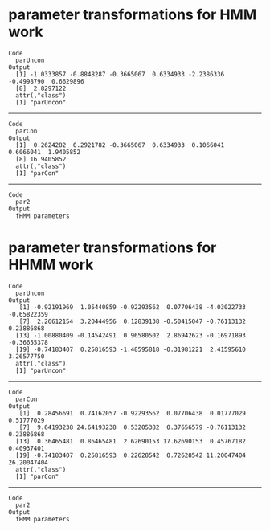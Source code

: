 # parameter transformations for HMM work

    Code
      parUncon
    Output
      [1] -1.0333857 -0.8848287 -0.3665067  0.6334933 -2.2386336 -0.4998790  0.6629896
      [8]  2.8297122
      attr(,"class")
      [1] "parUncon"

---

    Code
      parCon
    Output
      [1]  0.2624282  0.2921782 -0.3665067  0.6334933  0.1066041  0.6066041  1.9405852
      [8] 16.9405852
      attr(,"class")
      [1] "parCon"

---

    Code
      par2
    Output
      fHMM parameters

# parameter transformations for HHMM work

    Code
      parUncon
    Output
       [1] -0.92191969  1.05440859 -0.92293562  0.07706438 -4.03022733 -0.65822359
       [7]  2.26612154  3.20444956  0.12839138 -0.50415047 -0.76113132  0.23886868
      [13] -1.00880409 -0.14542491  0.96580502  2.86942623 -0.16971893 -0.36655378
      [19] -0.74183407  0.25816593 -1.48595818 -0.31981221  2.41595610  3.26577750
      attr(,"class")
      [1] "parUncon"

---

    Code
      parCon
    Output
       [1]  0.28456691  0.74162057 -0.92293562  0.07706438  0.01777029  0.51777029
       [7]  9.64193238 24.64193238  0.53205382  0.37656579 -0.76113132  0.23886868
      [13]  0.36465481  0.86465481  2.62690153 17.62690153  0.45767182  0.40937401
      [19] -0.74183407  0.25816593  0.22628542  0.72628542 11.20047404 26.20047404
      attr(,"class")
      [1] "parCon"

---

    Code
      par2
    Output
      fHMM parameters

